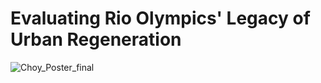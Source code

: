 # Evaluating Rio Olympics' Legacy of Urban Regeneration

![Choy_Poster_final](https://user-images.githubusercontent.com/29543481/108802049-56013b00-7565-11eb-8f7c-4ecdb87bec9c.jpg)
